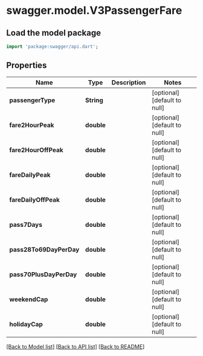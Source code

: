 # swagger.model.V3PassengerFare

## Load the model package
```dart
import 'package:swagger/api.dart';
```

## Properties
Name | Type | Description | Notes
------------ | ------------- | ------------- | -------------
**passengerType** | **String** |  | [optional] [default to null]
**fare2HourPeak** | **double** |  | [optional] [default to null]
**fare2HourOffPeak** | **double** |  | [optional] [default to null]
**fareDailyPeak** | **double** |  | [optional] [default to null]
**fareDailyOffPeak** | **double** |  | [optional] [default to null]
**pass7Days** | **double** |  | [optional] [default to null]
**pass28To69DayPerDay** | **double** |  | [optional] [default to null]
**pass70PlusDayPerDay** | **double** |  | [optional] [default to null]
**weekendCap** | **double** |  | [optional] [default to null]
**holidayCap** | **double** |  | [optional] [default to null]

[[Back to Model list]](../README.md#documentation-for-models) [[Back to API list]](../README.md#documentation-for-api-endpoints) [[Back to README]](../README.md)

